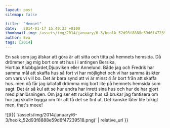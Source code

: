 ```yaml
---
layout: post
sitemap: false

title:  "Hemnet"
date:   2014-01-17 15:40:33 +0100
thumbnail-img: /assets/img/2014/january/6-3/heolk_52d93f8888e59d6f47239518.png
author: Eva
tags: [2014]
---
```


En sak som jag älskar att göra är att sitta och titta på hemnets hemsida. Då drömmer jag mig bort om ett hus i i antingen Bersika, Hortlax,Klubbgärdet,Djupviken eller Annelund. Både jag och Fredrik har samma mål att skaffa hus så fort vi har möjlighet och vi har samma åsikter om vars vi vill bo. Det är bara synd att vi är minst 4 år bort från att skaffa hus..men då får jag iallafall drömma mig bort lite på hemnets hemsida som sagt. Det är så kul att se hur andra har inrett sina hus och hur de har gjort med planlösningen. Om jag ser ett ruckligt hus så brukar jag fantisera om hur jag skulle bygga om för att få det se fint ut. Det kanske låter lite tokigt men, that's meee!

![]({{ '/assets/img/2014/january/6-3/heolk_52d93f8888e59d6f47239518.png)'  | relative_url }}

